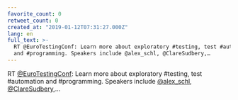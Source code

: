 ```yaml
---
favorite_count: 0
retweet_count: 0
created_at: "2019-01-12T07:31:27.000Z"
lang: en
full_text: >-
  RT @EuroTestingConf: Learn more about exploratory #testing, test #automation
  and #programming. Speakers include @alex_schl, @ClareSudbery,…
---
```


RT [@EuroTestingConf](https://twitter.com/EuroTestingConf): Learn more about
exploratory #testing, test #automation and #programming. Speakers include
[@alex_schl](https://twitter.com/alex_schl),
[@ClareSudbery](https://twitter.com/ClareSudbery),…

